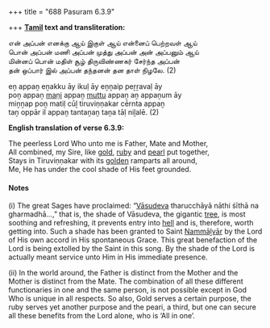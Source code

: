 +++
title = "688 Pasuram 6.3.9"

+++
**[Tamil](/definition/tamil#history "show Tamil definitions") text and transliteration:**

என் அப்பன் எனக்கு ஆய் இகுள் ஆய் என்னைப் பெற்றவள் ஆய்  
பொன் அப்பன் மணி அப்பன் முத்து அப்பன் அன் அப்பனும் ஆய்  
மின்னப் பொன் மதிள் சூழ் திருவிண்ணகர் சேர்ந்த அப்பன்  
தன் ஒப்பார் இல் அப்பன் தந்தனன் தன தாள் நிழலே. (2)

eṉ appaṉ eṉakku āy ikuḷ āy eṉṉaip peṟṟavaḷ āy  
poṉ appaṉ [maṇi](/definition/mani#vaishnavism "show maṇi definitions") appaṉ [muttu](/definition/muttu#history "show muttu definitions") appaṉ aṉ appaṉum āy  
miṉṉap poṉ matiḷ cūḻ tiruviṇṇakar cērnta appaṉ  
taṉ oppār il appaṉ tantaṉaṉ taṉa tāḷ niḻalē. (2)

**English translation of verse 6.3.9:**

The peerless Lord Who unto me is Father, Mate and Mother,  
All combined, my Sire, like [gold](/definition/gold#history "show gold definitions"), [ruby](/definition/ruby#history "show ruby definitions") and [pearl](/definition/pearl#history "show pearl definitions") put together,  
Stays in Tiruviṇṇakar with its [golden](/definition/gold#history "show golden definitions") ramparts all around,  
Me, He has under the cool shade of His feet grounded.

#### Notes

\(i\) The great Sages have proclaimed: “[Vāsudeva](/definition/vasudeva#vaishnavism "show Vāsudeva definitions") tharucchāyā nāthi śīthā na gharmadhā...,” that is, the shade of Vāsudeva, the gigantic [tree](/definition/tree#history "show tree definitions"), is most soothing and refreshing, it prevents entry into [hell](/definition/hell#history "show hell definitions") and is, therefore, worth getting into. Such a shade has been granted to Saint [Nammāḻvār](/definition/nammalvar#vaishnavism "show Nammāḻvār definitions") by the Lord of His own accord in His spontaneous Grace. This great benefaction of the Lord is being extolled by the Saint in this song. By the shade of the Lord is actually meant service unto Him in His immediate presence.

\(ii\) In the world around, the Father is distinct from the Mother and the Mother is distinct from the Mate. The combination of all these different functionaries in one and the same person, is not possible except in God Who is unique in all respects. So also, Gold serves a certain purpose, the ruby serves yet another purpose and the peari, a third, but one can secure all these benefits from the Lord alone, who is ‘All in one’.


